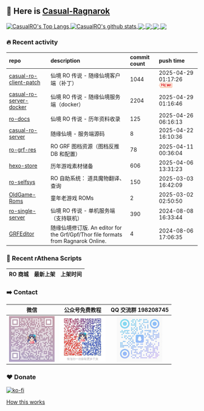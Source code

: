 ## 👋  Here is [Casual-Ragnarok](https://ragnarok.buzz)

<!--BGN_SECTION:github-readme-stats-->
<a href="https://store.ragnarok.buzz" target="_blank">
  <img height="190" align="center" src="https://github-readme-stats.vercel.app/api/top-langs/?username=CasualRO&theme=great-gatsby" alt="CasualRO's Top Langs" />
</a>
<a href="https://store.ragnarok.buzz" target="_blank">
  <img height="190" align="center" src="https://github-readme-stats.vercel.app/api?username=CasualRO&count_private=true&show_icons=true&theme=nightowl" alt="CasualRO's github stats" />
</a>

<a href="https://store.ragnarok.buzz" target="_blank">
  <img height="114" align="center" src="https://github-readme-stats.vercel.app/api/pin/?username=Casual-Ragnarok&repo=ro-store&theme=nord" />
</a>

<a href="https://github.com/Casual-Ragnarok/openkore-docker" target="_blank">
  <img height="114" align="center" src="https://github-readme-stats.vercel.app/api/pin/?username=Casual-Ragnarok&repo=openkore-docker&theme=nord" />
</a>

<a href="https://npc.ragnarok.buzz" target="_blank">
  <img height="114" align="center" src="https://github-readme-stats.vercel.app/api/pin/?username=Casual-Ragnarok&repo=ro-npcs&theme=nord" />
</a>

<a href="https://docs.ragnarok.buzz" target="_blank">
  <img height="114" align="center" src="https://github-readme-stats.vercel.app/api/pin/?username=Casual-Ragnarok&repo=ro-docs&theme=nord" />
</a>

<!--END_SECTION:github-readme-stats-->



### 🔥  Recent activity
<!-- BGN_SECTION:activity -->
| repo | description | commit count | push time |
|:------|:------|:------|:------|
| [casual-ro-client-patch](https://github.com/Casual-Ragnarok/casual-ro-client-patch) | 仙境 RO 传说 - 随缘仙境客户端（补丁） | 1044 | 2025-04-29 01:17:26 ![news](https://github.com/CasualRO/CasualRO/blob/master/imgs/new.gif) |
| [casual-ro-server-docker](https://github.com/Casual-Ragnarok/casual-ro-server-docker) | 仙境 RO 传说 - 随缘仙境服务端（docker） | 2204 | 2025-04-29 01:16:46  |
| [ro-docs](https://github.com/Casual-Ragnarok/ro-docs) | 仙境 RO 传说 - 历年资料收录 | 125 | 2025-04-26 06:16:13  |
| [casual-ro-server](https://github.com/Casual-Ragnarok/casual-ro-server) | 随缘仙境 - 服务端源码 | 8 | 2025-04-22 16:10:36  |
| [ro-grf-res](https://github.com/Casual-Ragnarok/ro-grf-res) | RO GRF 图档资源（图档反推 DB 和配置） | 78 | 2025-04-11 00:36:04  |
| [hexo-store](https://github.com/Casual-Ragnarok/hexo-store) | 历年游戏素材储备 | 606 | 2025-04-06 13:31:23  |
| [ro-selfsys](https://github.com/Casual-Ragnarok/ro-selfsys) | RO 自助系统： 道具魔物翻译、查询 | 150 | 2025-03-03 16:42:09  |
| [OldGame-Roms](https://github.com/EXP-Games/OldGame-Roms) | 童年老游戏 ROMs | 2 | 2025-03-02 02:50:50  |
| [ro-single-server](https://github.com/Casual-Ragnarok/ro-single-server) | 仙境 RO 传说 - 单机服务端（支持联机） | 390 | 2024-08-08 16:33:44  |
| [GRFEditor](https://github.com/Casual-Ragnarok/GRFEditor) | 随缘仙境修订版. An editor for the Grf/Gpf/Thor file formats from Ragnarok Online. | 4 | 2024-08-06 17:06:35  |
<!-- END_SECTION:activity -->



### 📝  Recent rAthena Scripts
<!-- BGN_SECTION:article -->
| RO 商城 | 最新上架 | 上架时间 |
|:------|:------|:------|

<!-- END_SECTION:article -->


### ➡️ Contact

| 微信 | 公众号免费教程 | QQ 交流群 198208745 |
|:---:|:---:|:---:|
| <img width="120" src="./imgs/CRO-CC.jpg"> | <img width="120" src="./imgs/WeChat-tutorial.jpg"> | <img width="120" src="./imgs/QQ-Group.jpg"> | 


### ❤️ Donate

[![ko-fi](https://ko-fi.com/img/githubbutton_sm.svg)](https://ko-fi.com/C0C7N2Z9C)

<!-- [![QR-Code](./imgs/qrcode.png)](https://casual-ragnarok.github.io/payment/) -->


<a align="right" href="https://github.com/CasualRO/CasualRO/blob/master/How_this_works.md">How this works</a>

<!-- -------------------------------------- -->
<!-- more emoji : http://emojihomepage.com/ -->
<!-- -------------------------------------- -->
